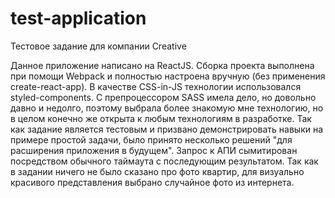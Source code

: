 # test-application
Тестовое задание для компании Creative

  Данное приложение написано на ReactJS. Сборка проекта выполнена при помощи Webpack и полностью настроена вручную (без применения create-react-app).
  В качестве CSS-in-JS технологии использовался styled-components. С препроцессором SASS имела дело, но довольно давно и недолго, поэтому выбрала более знакомую мне технологию, но в целом конечно же открыта к любым технологиям в разработке.
  Так как задание является тестовым и призвано демонстрировать навыки на примере простой задачи, было принято несколько решений "для расширения приложения в будущем".
  Запрос к АПИ сымитирован посредством обычного таймаута с последующим результатом. Так как в задании ничего не было сказано про фото квартир, для визуально красивого представления выбрано случайное фото из интернета.